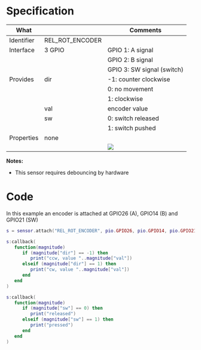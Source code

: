 # Specification

| What         |                 | Comments                   |
|--------------|-----------------|----------------------------|
| Identifier   | REL_ROT_ENCODER |                            |
| Interface    | 3 GPIO          | GPIO 1: A signal           |
|              |                 | GPIO 2: B signal           |
|              |                 | GPIO 3: SW signal (switch) |
| Provides     | dir             | -1: counter clockwise      |
|              |                 |  0: no movement            |
|              |                 |  1: clockwise              |
|              | val             | encoder value              |
|              | sw              | 0: switch released         |
|              |                 | 1: switch pushed           |
| Properties   | none            |                            |
|              |                 | ![](http://git.whitecatboard.org/encoder.png)                           |

**Notes:**

  * This sensor requires debouncing by hardware

# Code

In this example an encoder is attached at GPIO26 (A), GPIO14 (B) and GPIO21 (SW)
```lua
s = sensor.attach("REL_ROT_ENCODER", pio.GPIO26, pio.GPIO14, pio.GPIO21)

s:callback(
   function(magnitude)
      if (magnitude["dir"] == -1) then
         print("ccw, value "..magnitude["val"])
      elseif (magnitude["dir"] == 1) then
         print("cw, value "..magnitude["val"])
      end
   end
)

s:callback(
   function(magnitude)
      if (magnitude["sw"] == 0) then
         print("released")
      elseif (magnitude["sw"] == 1) then
         print("pressed")
      end
   end
)
```